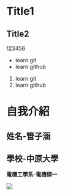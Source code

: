 # Title1

## Title2
123456

- learn git
- learn github

1. learn git
2. learn github

# 自我介紹
## 姓名-管子涵
## 學校-中原大學
**電機工學系-電機碩一**

![](https://i.imgur.com/dt59Osp.jpg)
